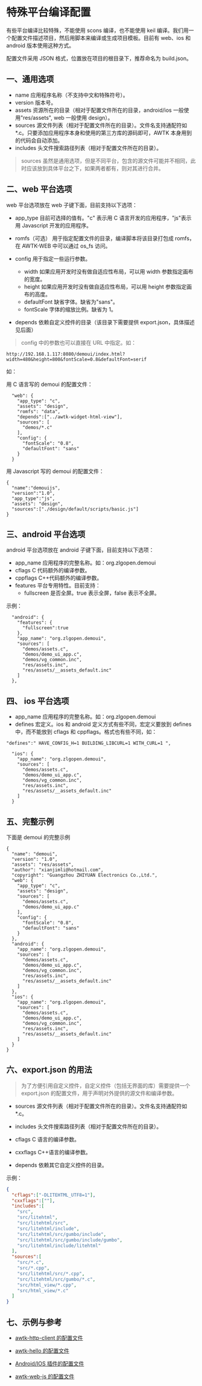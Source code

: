 # 特殊平台编译配置

有些平台编译比较特殊，不能使用 scons 编译，也不能使用 keil 编译。我们用一个配置文件描述项目，然后用脚本来编译或生成项目模板。目前有 web、ios 和 android 版本使用这种方式。

配置文件采用 JSON 格式，位置放在项目的根目录下，推荐命名为 build.json。

## 一、通用选项

* name 应用程序名称（不支持中文和特殊符号）。
* version 版本号。
* assets 资源所在的目录（相对于配置文件所在的目录，android/ios 一般使用"res/assets", web 一般使用 design）。
* sources 源文件列表（相对于配置文件所在的目录）。文件名支持通配符如*.c。只要添加应用程序本身和使用的第三方库的源码即可，AWTK 本身用到的代码会自动添加。
* includes 头文件搜索路径列表（相对于配置文件所在的目录）。

> sources 虽然是通用选项，但是不同平台，包含的源文件可能并不相同，此时应该放到具体平台之下，如果两者都有，则对其进行合并。

## 二、web 平台选项

web 平台选项放在 web 子键下面，目前支持以下选项：

* app_type 目前可选择的值有。"c" 表示用 C 语言开发的应用程序，"js"表示用 Javascript 开发的应用程序。

* romfs（可选） 用于指定配置文件的目录，编译脚本将该目录打包成 romfs，在 AWTK-WEB 中可以通过 os_fs 访问。
  
* config 用于指定一些运行参数。
  * width 如果应用开发时没有做自适应性布局，可以用 width 参数指定画布的宽度。
  * height 如果应用开发时没有做自适应性布局，可以用 height 参数指定画布的高度。
  * defaultFont 缺省字体。缺省为"sans"。
  * fontScale 字体的缩放比例。缺省为 1。

* depends 依赖自定义控件的目录（该目录下需要提供 export.json，具体描述见后面）
  

> config 中的参数也可以直接在 URL 中指定。如：

```
http://192.168.1.117:8080/demoui/index.html?width=480&height=800&fontScale=0.8&defaultFont=serif
```

如：

用 C 语言写的 demoui 的配置文件：

```
  "web": {
    "app_type": "c",
    "assets": "design",
    "romfs": "data",
    "depends":["../awtk-widget-html-view"],
    "sources": [
      "demos/*.c"
    ],  
    "config": {
      "fontScale": "0.8",
      "defaultFont": "sans"
    }   
  }
```

用 Javascript 写的 demoui 的配置文件：

```
{
  "name":"demouijs",
  "version":"1.0",
  "app_type":"js",
  "assets": "design",  
  "sources":["./design/default/scripts/basic.js"]
}
```

## 三、android 平台选项

android 平台选项放在 android 子键下面，目前支持以下选项：

* app_name 应用程序的完整名称。如：org.zlgopen.demoui
* cflags C 代码额外的编译参数。
* cppflags C++代码额外的编译参数。
* features 平台专用特性。目前支持：
  * fullscreen 是否全屏。true 表示全屏，false 表示不全屏。

示例：

```
  "android": {
    "features": {
      "fullscreen":true
    },    
    "app_name": "org.zlgopen.demoui",
    "sources": [
      "demos/assets.c",
      "demos/demo_ui_app.c",
      "demos/vg_common.inc",
      "res/assets.inc",
      "res/assets/__assets_default.inc"
    ]
  },
```

## 四、 ios 平台选项

* app_name 应用程序的完整名称。如：org.zlgopen.demoui
* defines 宏定义。ios 和 android 定义方式有些不同，宏定义要放到 defines 中，而不能放到 cflags 和 cppflags。格式也有些不同，如：

```
"defines":" HAVE_CONFIG_H=1 BUILDING_LIBCURL=1 WITH_CURL=1 ",
```

```
  "ios": {
    "app_name": "org.zlgopen.demoui",
    "sources": [
      "demos/assets.c",
      "demos/demo_ui_app.c",
      "demos/vg_common.inc",
      "res/assets.inc",
      "res/assets/__assets_default.inc"
    ]
  }
```

## 五、完整示例

下面是 demoui 的完整示例

```
{
  "name": "demoui",
  "version": "1.0",
  "assets": "res/assets",
  "author": "xianjimli@hotmail.com",
  "copyright": "Guangzhou ZHIYUAN Electronics Co.,Ltd.",
  "web": {
    "app_type": "c",
    "assets": "design",
    "sources": [
      "demos/assets.c",
      "demos/demo_ui_app.c"
    ],
    "config": {
      "fontScale": "0.8",
      "defaultFont": "sans"
    }
  },
  "android": {
    "app_name": "org.zlgopen.demoui",
    "sources": [
      "demos/assets.c",
      "demos/demo_ui_app.c",
      "demos/vg_common.inc",
      "res/assets.inc",
      "res/assets/__assets_default.inc"
    ]
  },
  "ios": {
    "app_name": "org.zlgopen.demoui",
    "sources": [
      "demos/assets.c",
      "demos/demo_ui_app.c",
      "demos/vg_common.inc",
      "res/assets.inc",
      "res/assets/__assets_default.inc"
    ]
  }
}

```

## 六、export.json 的用法

> 为了方便引用自定义控件，自定义控件（包括无界面的库）需要提供一个 export.json 的配置文件，用于声明对外提供的源文件和编译参数。

* sources 源文件列表（相对于配置文件所在的目录）。文件名支持通配符如*.c。
  
* includes 头文件搜索路径列表（相对于配置文件所在的目录）。

* cflags C 语言的编译参数。

* cxxflags C++语言的编译参数。
  
* depends 依赖其它自定义控件的目录。

示例：

```json
{
  "cflags":["-DLITEHTML_UTF8=1"],
  "cxxflags":[""],
  "includes":[
    "src",
    "src/litehtml",
    "src/litehtml/src",
    "src/litehtml/include",
    "src/litehtml/src/gumbo/include",
    "src/litehtml/src/gumbo/include/gumbo",
    "src/litehtml/include/litehtml"
  ],  
  "sources":[
    "src/*.c",
    "src/*.cpp",
    "src/litehtml/src/*.cpp", 
    "src/litehtml/src/gumbo/*.c",
    "src/html_view/*.cpp",
    "src/html_view/*.c"
  ]
}
```

## 七、示例与参考

* [awtk-http-client 的配置文件](https://github.com/zlgopen/awtk-http-client/blob/master/build.json)

* [awtk-hello 的配置文件](https://github.com/zlgopen/awtk-hello/blob/master/build.json)

* [Android/IOS 插件的配置文件](https://github.com/zlgopen/awtk-mobile-plugins/blob/master/build.json)

* [awtk-web-js 的配置文件](https://github.com/zlgopen/awtk-jerryscript/blob/master/build_web.json)
